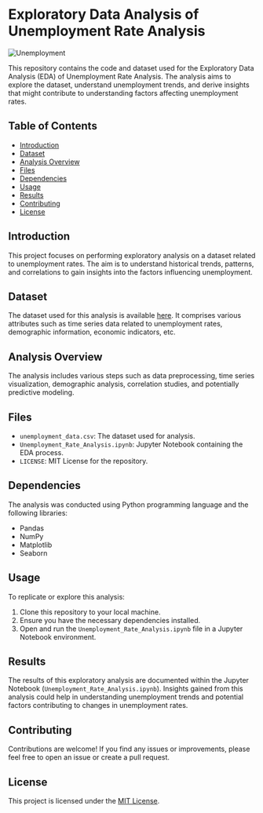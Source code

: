 # Exploratory Data Analysis of Unemployment Rate Analysis

![Unemployment](https://img.shields.io/badge/Unemployment-Analysis-blue)

This repository contains the code and dataset used for the Exploratory Data Analysis (EDA) of Unemployment Rate Analysis. The analysis aims to explore the dataset, understand unemployment trends, and derive insights that might contribute to understanding factors affecting unemployment rates.

## Table of Contents

- [Introduction](#introduction)
- [Dataset](#dataset)
- [Analysis Overview](#analysis-overview)
- [Files](#files)
- [Dependencies](#dependencies)
- [Usage](#usage)
- [Results](#results)
- [Contributing](#contributing)
- [License](#license)

## Introduction

This project focuses on performing exploratory analysis on a dataset related to unemployment rates. The aim is to understand historical trends, patterns, and correlations to gain insights into the factors influencing unemployment.

## Dataset

The dataset used for this analysis is available [here](insert_link_to_dataset). It comprises various attributes such as time series data related to unemployment rates, demographic information, economic indicators, etc.

## Analysis Overview

The analysis includes various steps such as data preprocessing, time series visualization, demographic analysis, correlation studies, and potentially predictive modeling.

## Files

- `unemployment_data.csv`: The dataset used for analysis.
- `Unemployment_Rate_Analysis.ipynb`: Jupyter Notebook containing the EDA process.
- `LICENSE`: MIT License for the repository.

## Dependencies

The analysis was conducted using Python programming language and the following libraries:
- Pandas
- NumPy
- Matplotlib
- Seaborn

## Usage

To replicate or explore this analysis:
1. Clone this repository to your local machine.
2. Ensure you have the necessary dependencies installed.
3. Open and run the `Unemployment_Rate_Analysis.ipynb` file in a Jupyter Notebook environment.

## Results

The results of this exploratory analysis are documented within the Jupyter Notebook (`Unemployment_Rate_Analysis.ipynb`). Insights gained from this analysis could help in understanding unemployment trends and potential factors contributing to changes in unemployment rates.

## Contributing

Contributions are welcome! If you find any issues or improvements, please feel free to open an issue or create a pull request.

## License

This project is licensed under the [MIT License](LICENSE).
